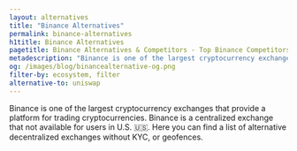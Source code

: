 ```yaml
---
layout: alternatives
title: "Binance Alternatives"
permalink: binance-alternatives
h1title: Binance Alternatives
pagetitle: Binance Alternatives & Competitors - Top Binance Competitors and Alternatives
metadescription: "Binance is one of the largest cryptocurrency exchanges that provide a platform for trading cryptocurrencies.  Binance is a centralized exchange that not available for users in US. Here you can find a list of alternative decentralized exchanges without KYC, or geofences"
og: /images/blog/binancealternative-og.png
filter-by: ecosystem, filter
alternative-to: uniswap
---
```


Binance is one of the largest cryptocurrency exchanges that provide a platform for trading cryptocurrencies. Binance is a centralized exchange that not available for users in U.S. 🇺🇸. Here you can find a list of alternative decentralized exchanges without KYC, or geofences.
